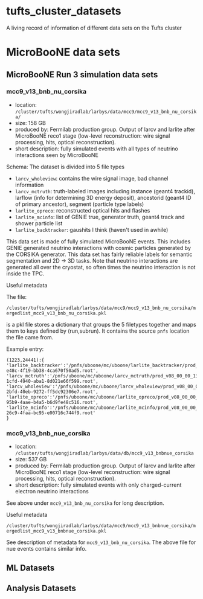 # tufts_cluster_datasets
A living record of information of different data sets on the Tufts cluster

# MicroBooNE data sets

## MicroBooNE Run 3 simulation data sets

### mcc9_v13_bnb_nu_corsika

* location: `/cluster/tufts/wongjiradlab/larbys/data/mcc9/mcc9_v13_bnb_nu_corsika/`
* size: 158 GB
* produced by: Fermilab production group. Output of larcv and larlite after MicroBooNE reco1 stage (low-level reconstruction: wire signal processing, hits, optical reconstruction).
* short description: fully simulated events with all types of neutrino interactions seen by MicroBooNE

Schema: The dataset is divided into 5 file types
* `larcv_wholeview`: contains the wire signal image, bad channel information
* `larcv_mctruth`: truth-labeled images including instance (geant4 trackid), larflow (info for determining 3D energy deposit), ancestorid (geant4 ID of primary ancestor), segment (particle type labels)
* `larlite_opreco`: reconstructed optical hits and flashes
* `larlite_mcinfo`: list of GENIE true, generator truth, geant4 track and shower particle list
* `larlite_backtracker`: gaushits I think (haven't used in awhile)

This data set is made of fully simulated MicroBooNE events. This includes GENIE generated neutrino interactions with cosmic particles generated by the CORSIKA generator.
This data set has fairly reliable labels for semantic segmentation and 2D -> 3D tasks. 
Note that neutrino interactions are generated all over the cryostat, so often times the neutrino interaction is not inside the TPC.

Useful metadata

The file:

`/cluster/tufts/wongjiradlab/larbys/data/mcc9/mcc9_v13_bnb_nu_corsika/mergedlist_mcc9_v13_bnb_nu_corsika.pkl`

is a pkl file stores a dictionary that groups the 5 filetypes together and maps them to keys defined by (run,subrun). It contains the source `pnfs` location the file came from. 

Example entry:

```
(1223,24441):{
'larlite_backtracker':'/pnfs/uboone/mc/uboone/larlite_backtracker/prod_v08_00_00_13/prodgenie_bnb_nu_corsika_v08_00_00_13/BNB_nu_corsika_reco1_v08_00_00_13/larlite_backtracker_6c3a836e-e48c-4f19-bb38-4ca670f50ad5.root',
'larcv_mctruth':'/pnfs/uboone/mc/uboone/larcv_mctruth/prod_v08_00_00_13/prodgenie_bnb_nu_corsika_v08_00_00_13/BNB_nu_corsika_reco1_v08_00_00_13/larcv_mctruth_d3935edc-1cfd-4940-aba1-8d021e66f599.root',
'larcv_wholeview':'/pnfs/uboone/mc/uboone/larcv_wholeview/prod_v08_00_00_13/prodgenie_bnb_nu_corsika_v08_00_00_13/BNB_nu_corsika_reco1_v08_00_00_13/larcv_wholeview_d35ec15f-2bfd-40eb-9272-ff5dc92306e7.root',
'larlite_opreco':'/pnfs/uboone/mc/uboone/larlite_opreco/prod_v08_00_00_13/prodgenie_bnb_nu_corsika_v08_00_00_13/BNB_nu_corsika_reco1_v08_00_00_13/larlite_opreco_b42a1888-95b9-4aae-b4a5-b6d9fe48c516.root',
'larlite_mcinfo':'/pnfs/uboone/mc/uboone/larlite_mcinfo/prod_v08_00_00_13/prodgenie_bnb_nu_corsika_v08_00_00_13/BNB_nu_corsika_reco1_v08_00_00_13/larlite_mcinfo_5f70266d-26c9-4faa-bc95-e00716c744f9.root'
}
```

### mcc9_v13_bnb_nue_corsika

* location: `/cluster/tufts/wongjiradlab/larbys/data/db/mcc9_v13_bnbnue_corsika`
* size: 537 GB
* produced by: Fermilab production group. Output of larcv and larlite after MicroBooNE reco1 stage (low-level reconstruction: wire signal processing, hits, optical reconstruction).
* short description: fully simulated events with only charged-current electron neutrino interactions

See above under `mcc9_v13_bnb_nu_corsika` for long description.

Useful metadata

`/cluster/tufts/wongjiradlab/larbys/data/mcc9/mcc9_v13_bnbnue_corsika/mergedlist_mcc9_v13_bnbnue_corsika.pkl`

See description of metadata for `mcc9_v13_bnb_nu_corsika`. The above file for nue events contains similar info.


## ML Datasets

## Analysis Datasets




